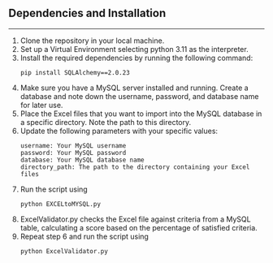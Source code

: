 ## Dependencies and Installation
---------------------------------

1. Clone the repository in your local machine.
2. Set up a Virtual Environment selecting python 3.11 as the interpreter. 
3. Install the required dependencies by running the following command:
   ```
   pip install SQLAlchemy==2.0.23
   ```
4. Make sure you have a MySQL server installed and running. Create a database and note down the username, password, and database name for later use.
5. Place the Excel files that you want to import into the MySQL database in a specific directory. Note the path to this directory.
6. Update the following parameters with your specific values:
   ```
   username: Your MySQL username
   password: Your MySQL password
   database: Your MySQL database name
   directory_path: The path to the directory containing your Excel files
   ```
7. Run the script using
   ```
   python EXCELtoMYSQL.py
   ```
8. ExcelValidator.py checks the Excel file against criteria from a MySQL table, calculating a score based on the percentage of satisfied criteria.
9. Repeat step 6 and run the script using
   ```
   python ExcelValidator.py
   ```
